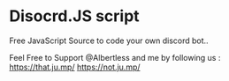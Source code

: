 # Disocrd.JS script
Free JavaScript Source to code your own discord bot..

Feel Free to Support @Albertless and me by following us :
https://that.ju.mp/
https://not.ju.mp/
